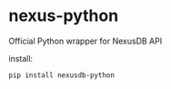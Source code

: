 # nexus-python

Official Python wrapper for NexusDB API

install:

```sh
pip install nexusdb-python
```
